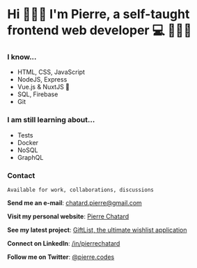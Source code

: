 # Hi 🙋🏻‍♂️ I'm Pierre, a self-taught frontend web developer 💻 👨🏻‍🎨

### I know...

- HTML, CSS, JavaScript
- NodeJS, Express
- Vue.js & NuxtJS 💚
- SQL, Firebase
- Git

### I am still learning about...

- Tests
- Docker
- NoSQL
- GraphQL

### Contact

```
Available for work, collaborations, discussions
```

**Send me an e-mail**: chatard.pierre@gmail.com

**Visit my personal website**: [Pierre Chatard](https://pierrechatard.fr)

**See my latest project**: [GiftList, the ultimate wishlist application](https://giftlist-blue.vercel.app/)

**Connect on LinkedIn**: [/in/pierrechatard](https://www.linkedin.com/in/pierrechatard/)

**Follow me on Twitter**: [@pierre.codes](https://twitter.com/pierre_codes)
